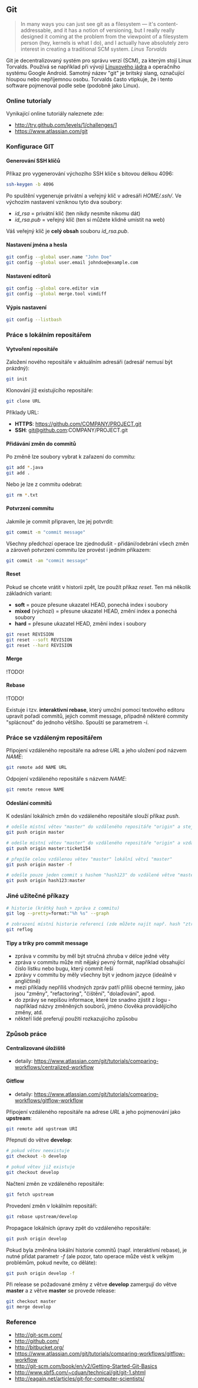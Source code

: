 ## Git

> In many ways you can just see git as a filesystem — it's content-addressable, and it has a notion of versioning, but I really really designed it coming at the problem from the viewpoint of a filesystem person (hey, kernels is what I do), and I actually have absolutely zero interest in creating a traditional SCM system. *Linus Torvalds*

Git je decentralizovaný systém pro správu verzí (SCM), za kterým stojí Linux Torvalds. Používá se například při vývoji [Linuxového jádra](https://www.kernel.org/) a operačního systému Google Android. Samotný název "git" je britský slang, označující hloupou nebo nepříjemnou osobu. Torvalds často vtipkuje, že i tento software pojmenoval podle sebe (podobně jako Linux).

### Online tutorialy

Vynikající online tutoriály naleznete zde: 

- http://try.github.com/levels/1/challenges/1
- https://www.atlassian.com/git

### Konfigurace GIT

#### Generování SSH klíčů

Příkaz pro vygenerování výchozího SSH klíče s bitovou délkou 4096:

```bash
ssh-keygen -b 4096
```

Po spuštění vygeneruje privátní a veřejný klíč v adresáři *HOME/.ssh/*. Ve výchozím nastavení vzniknou tyto dva soubory:

- *id_rsa* = privátní klíč (ten nikdy nesmíte nikomu dát)
- *id_rsa.pub* = veřejný klíč (ten si můžete klidně umístit na web)

Váš veřejný klíč je **celý obsah** souboru *id_rsa.pub*.

#### Nastavení jména a hesla

```bash
git config --global user.name "John Doe"
git config --global user.email johndoe@example.com
```

#### Nastavení editorů

```bash
git config --global core.editor vim
git config --global merge.tool vimdiff
```

#### Výpis nastavení

```bash
git config --listbash
```

### Práce s lokálním repositářem

#### Vytvoření repositáře

Založení nového repositáře v aktuálním adresáři (adresář nemusí být prázdný):

```bash
git init
```

Klonování již existujícího repositáře:

```bash
git clone URL
```

Příklady URL:

- **HTTPS**: https://github.com/COMPANY/PROJECT.git
- **SSH**: git@github.com:COMPANY/PROJECT.git

#### Přidávání změn do commitů

Po změně lze soubory vybrat k zařazení do commitu:

```bash
git add *.java
git add .
```

Nebo je lze z commitu odebrat:

```bash
git rm *.txt
```

#### Potvrzení commitu

Jakmile je commit připraven, lze jej potvrdit:

```bash
git commit -m "commit message"
```

Všechny předchozí operace lze zjednodušit - přidání/odebrání všech změn a zároveň potvrzení commitu lze provést i jedním příkazem:

```bash
git commit -am "commit message"
```

#### Reset

Pokud se chcete vrátit v historii zpět, lze použít příkaz *reset*. Ten má několik základních variant:

- **soft** = pouze přesune ukazatel HEAD, ponechá index i soubory
- **mixed** (výchozí) = přesune ukazatel HEAD, změní index a ponechá soubory
- **hard** = přesune ukazatel HEAD, změní index i soubory

```bash
git reset REVISION
git reset --soft REVISION
git reset --hard REVISION
```

#### Merge

!TODO!

#### Rebase

!TODO!

Existuje i tzv. **interaktivní rebase**, který umožní pomocí textového editoru upravit pořadí commitů, jejich commit message, případně některé commity "splácnout" do jednoho většího. Spouští se parametrem *-i*.

### Práce se vzdáleným repositářem

Připojení vzdáleného repositáře na adrese *URL* a jeho uložení pod názvem *NAME*:

```bash
git remote add NAME URL
```

Odpojení vzdáleného repositáře s názvem *NAME*:

```bash
git remote remove NAME
```

#### Odeslání commitů

K odeslání lokálních změn do vzdáleného repositáře slouží příkaz *push*.

```bash
# odešle místní větev "master" do vzdáleného repositáře "origin" a stejnojmenné vzdálené větve "master"
git push origin master

# odešle místní větev "master" do vzdáleného repositáře "origin" a vzdálené větve "ticket154"
git push origin master:ticket154

# přepíše celou vzdálenou větev "master" lokální větví "master"
git push origin master -f

# odešle pouze jeden commit s hashem "hash123" do vzdálené větve "master"
git push origin hash123:master
```

### Jiné užitečné příkazy

```bash
# historie (krátký hash + zpráva z commitu)
git log --pretty=format:"%h %s" --graph

# zobrazení místní historie referencí (zde můžete najít např. hash "ztraceného" commitu)
git reflog
```

#### Tipy a triky pro commit message

- zpráva v commitu by měl být stručná zhruba v délce jedné věty
- zpráva v commitu může mít nějaký pevný formát, například obsahující číslo lístku nebo bugu, který commit řeší
- zprávy v commitu by měly všechny být v jednom jazyce (ideálně v angličtině)
- mezi příklady nepříliš vhodných zpráv patří příliš obecné termíny, jako jsou "změny", "refactoring", "čištění", "dolaďování", apod.
- do zprávy se nepíšou informace, které lze snadno zjistit z logu - například názvy změněných souborů, jméno člověka provádějícího změny, atd.
- někteří lidé preferují použití rozkazujícího způsobu

### Způsob práce

#### Centralizované úložiště

- detaily: https://www.atlassian.com/git/tutorials/comparing-workflows/centralized-workflow

#### Gitflow

- detaily: https://www.atlassian.com/git/tutorials/comparing-workflows/gitflow-workflow

Připojení vzdáleného repositáře na adrese *URL* a jeho pojmenování jako **upstream**:

```bash
git remote add upstream URI
```

Přepnutí do větve **develop**:

```bash
# pokud větev neexistuje
git checkout -b develop

# pokud větev již existuje
git checkout develop
```

Načtení změn ze vzdáleného repositáře:

```bash
git fetch upstream
```

Provedení změn v lokálním repositáři:

```bash
git rebase upstream/develop
```

Propagace lokálních úpravy zpět do vzdáleného repositáře:

```bash
git push origin develop
```

Pokud byla změněna lokální historie commitů (např. interaktivní rebase), je nutné přidat parametr *-f* (ale pozor, tato operace může vést k velkým problémům, pokud nevíte, co děláte):

```bash
git push origin develop -f
```

Při release se požadované změny z větve **develop** zamergují do větve **master** a z větve **master** se provede release:

```bash
git checkout master
git merge develop
```

### Reference

- http://git-scm.com/
- http://github.com/
- http://bitbucket.org/
- https://www.atlassian.com/git/tutorials/comparing-workflows/gitflow-workflow
- http://git-scm.com/book/en/v2/Getting-Started-Git-Basics
- http://www.sbf5.com/~cduan/technical/git/git-1.shtml
- http://eagain.net/articles/git-for-computer-scientists/